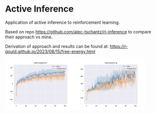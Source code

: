 # Active Inference

Application of active inference to reinforcement learning.

Based on repo https://github.com/alec-tschantz/rl-inference to compare their approach vs mine.

Derivation of approach and results can be found at: https://r-gould.github.io/2023/08/15/free-energy.html

<p float="left">
  <img src="images/figure_1.png" width="45%" />
  <img src="images/figure_2.png" width="45%" />
</p>
